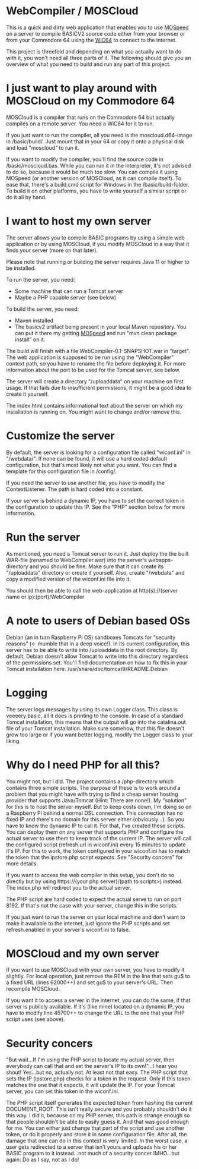 # WebCompiler / MOSCloud

This is a quick and dirty web application that enables you to use <a href="https://github.com/EgonOlsen71/basicv2">MOSpeed</a> on a server to compile BASICV2 source code either from your browser or from your Commodore 64 using the <a href="https://www.wic64.de/">WiC64</a> to connect to the internet.

This project is threefold and depending on what you actually want to do with it, you won't need all three parts of it. The following should give you an overview of what you need to build and run any part of this project.

# I just want to play around with MOSCloud on my Commodore 64

MOSCloud is a compiler that runs on the Commodore 64 but actually compiles on a remote server. You need a WiC64 for it to run.

If you just want to run the compiler, all you need is the moscloud.d64-image in /basic/build/. Just mount that in your 64 or copy it onto a physical disk and load "moscloud" to run it.

If you want to modify the compiler, you'll find the source code in /basic/moscloud.bas. While you can run it in the interpreter, it's not advised to do so, because it would be much too slow. You can compile it using MOSpeed (or another version of MOSCloud, as it can compile itself). To ease that, there's a build.cmd script for Windows in the /basic/build-folder. To build it on other platforms, you have to write yourself a similar script or do it all by hand.

# I want to host my own server

The server allows you to compile BASIC programs by using a simple web application or by using MOSCloud, if you modify MOSCloud in a way that it finds your server (more on that later).

Please note that running or building the server requires Java 11 or higher to be installed.

To run the server, you need:

* Some machine that can run a Tomcat server
* Maybe a PHP capable server (see below)

To build the server, you need:

* Maven installed
* The basicv2 artifact being present in your local Maven repository. You can put it there my getting <a href="https://github.com/EgonOlsen71/basicv2">MOSpeed</a> and run "mvn clean package install" on it.

The build will finish with a file WebCompiler-0.1-SNAPSHOT.war in "target". The web application is supposed to be run using the "WebCompiler" context path, so you have to rename the file before deploying it. For more information about the port to be used for the Tomcat server, see below.

The server will create a directory "/uploaddata" on your machine on first usage. If that fails due to insufficient permissions, it might be a good idea to create it yourself.

The index.html contains informational text about the server on which my installation is running on. You might want to change and/or remove this.

# Customize the server

By default, the server is looking for a configuration file called "wiconf.ini" in "/webdata/". If none can be found, it will use a hard coded default configuration, but that's most likely not what you want. You can find a template for this configuration file in /config/.

If you need the server to use another file, you have to modify the ContextListener. The path is hard coded into a constant.

If your server is behind a dynamic IP, you have to set the correct token in the configuration to update this IP. See the "PHP" section below for more information.

# Run the server

As mentioned, you need a Tomcat server to run it. Just deploy the the built WAR-file (renamed to WebCompiler.war) into the server's webapps-directory and you should be fine. Make sure that it can create its "/uploaddata" directory or create it yourself. Also, create "/webdata" and copy a modified version of the wiconf.ini file into it.
 
You should then be able to call the web-application at http(s)://(server name or ip):(port)/WebCompiler

# A note to users of Debian based OSs

Debian (an in turn Raspberry Pi OS) sandboxes Tomcats for "security reasons" (<- mumble that in a deep voice!). In its current configuration, this server has to be able to write into /uploaddata in the root directory. By default, Debian doesn't allow Tomcat to write into this directory regardless of the permissions set. You'll find documentation on how to fix this in your Tomcat installation here: /usr/share/doc/tomcat9/README.Debian

# Logging

The server logs messages by using its own Logger class. This class is veeeery basic, all it does is printing to the console. In case of a standard Tomcat installation, this means that the output will go into the catalina.out file of your Tomcat installation. Make sure somehow, that this file doesn't grow too large or if you want better logging, modify the Logger class to your liking.

# Why do I need PHP for all this?

You might not, but I did. The project contains a /php-directory which contains three simple scripts. The purpose of these is to work around a problem that you might have with trying to find a cheap server hosting provider that supports Java/Tomcat (Hint: There are none!). My "solution" for this is to host the server myself. But to keep costs down, I'm doing so on a Raspberry Pi behind a normal DSL connection. This connection has no fixed IP and there's no domain for this server either (obviously...). So you have to know the dynamic IP to call it. For that, I've created these scripts. You can deploy them on any server that supports PHP and configure the actual server to use them to keep track of the current IP. The server will call the configured script (refresh.url in wiconf.ini) every 15 minutes to update it's IP. For this to work, the token configured in your wiconf.ini has to match the token that the ipstore.php script expects. See "Security concers" for more details.

If you want to access the web compiler in this setup, you don't do so directly but by using https://(your php server)/(path to scripts>) instead. The index.php will redirect you to the actual server.

The PHP script are hard coded to expect the actual serve to run on port 8192. If that's not the case with your server, change this in the scripts.

If you just want to run the server on your local machine and don't want to make it available to the internet, just ignore the PHP scripts and set refresh.enabled in your server's wiconf.ini to false.

# MOSCloud and my own server

If you want to use MOSCloud with your own server, you have to modify it slightly. For local operation, just remove the REM in the line that sets gu$ to a fixed URL (lines 62000++) and set gu$ to your server's URL. Then recompile MOSCloud.

If you want it to access a server in the internet, you can do the same, if that server is publicly available. If it's (like mine) located on a dynamic IP, you have to modify line 45700++ to change the URL to the one that your PHP script uses (see above).

# Security concers

"But wait...If I'm using the PHP script to locate my actual server, then everybody can call that and set the server's IP to its own!"...I hear you shout! Yes...but no, actually not. At least not that easy. The PHP script that sets the IP (ipstore.php) checks for a token in the request. Only if this token matches the one that it expects, it will update the IP. For your Tomcat server, you can set this token in the wiconf.ini.

The PHP script itself generates the expected token from hashing the current DOCUMENT_ROOT. This isn't really secure and you probably shouldn't do it this way. I did it, because on my PHP server, this path is strange enough so that people shouldn't be able to easily guess it. And that was good enough for me. You can either just change that part of the script and use another token, or do it properly and store it in some configuration file. After all, the damage that one can do in this context is very limited. In the worst case, a user gets redirected to a server that isn't yours and uploads his or her BASIC program to it instead...not much of a security concer IMHO...but again: Do as I say, not as I do!




